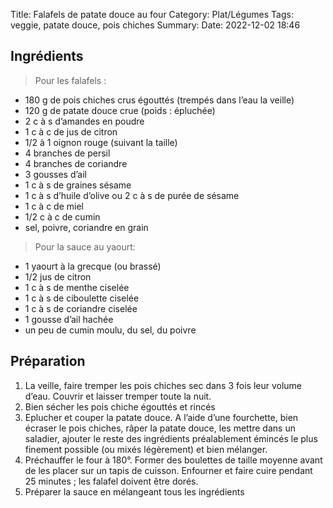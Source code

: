 Title: Falafels de patate douce au four
Category: Plat/Légumes
Tags: veggie, patate douce, pois chiches
Summary:
Date: 2022-12-02 18:46

## Ingrédients

> Pour les falafels :

- 180 g de pois chiches crus égouttés (trempés dans l’eau la veille)
- 120 g de patate douce crue (poids : épluchée)
- 2 c à s d’amandes en poudre
- 1 c à c de jus de citron
- 1/2 à 1 oignon rouge (suivant la taille)
- 4 branches de persil
- 4 branches de coriandre
- 3 gousses d’ail
- 1 c à s de graines sésame
- 1 c à s d’huile d’olive ou 2 c à s de purée de sésame
- 1 c à c de miel
- 1/2 c à c de cumin
- sel, poivre, coriandre en grain

> Pour la sauce au yaourt:

- 1 yaourt à la grecque (ou brassé)
- 1/2 jus de citron
- 1 c à s de menthe ciselée
- 1 c à s de ciboulette ciselée
- 1 c à s de coriandre ciselée
- 1 gousse d’ail hachée
- un peu de cumin moulu, du sel, du poivre

## Préparation

1. La veille, faire tremper les pois chiches sec dans 3 fois leur volume d’eau. Couvrir et laisser tremper toute la nuit.
2. Bien sécher les pois chiche égouttés et rincés
3. Eplucher et couper la patate douce. A l’aide d’une fourchette, bien écraser le pois chiches, râper la patate douce, les mettre dans un saladier, ajouter le reste des ingrédients préalablement émincés le plus finement possible (ou mixés légèrement) et bien mélanger.
4. Préchauffer le four à 180°.
Former des boulettes de taille moyenne avant de les placer sur un tapis de cuisson. Enfourner et faire cuire pendant 25 minutes ; les falafel doivent être dorés.
5. Préparer la sauce en mélangeant tous les ingrédients
